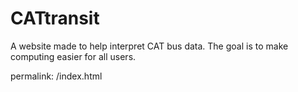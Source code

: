 # CATtransit

A website made to help interpret CAT bus data. The goal is to make computing easier for all users.

permalink: /index.html
